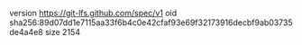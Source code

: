 version https://git-lfs.github.com/spec/v1
oid sha256:89d07dd1e7115aa33f6b4c0e42cfaf93e69f32173916decbf9ab03735de4a4e8
size 2154
